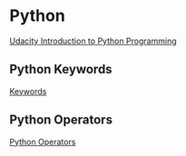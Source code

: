 # Python

[Udacity Introduction to Python Programming](https://www.udacity.com/course/introduction-to-python--ud1110)

## Python Keywords
[Keywords](https://docs.python.org/3/reference/lexical_analysis.html#keywords)

## Python Operators
[Python Operators](https://www.programiz.com/python-programming/operators)



